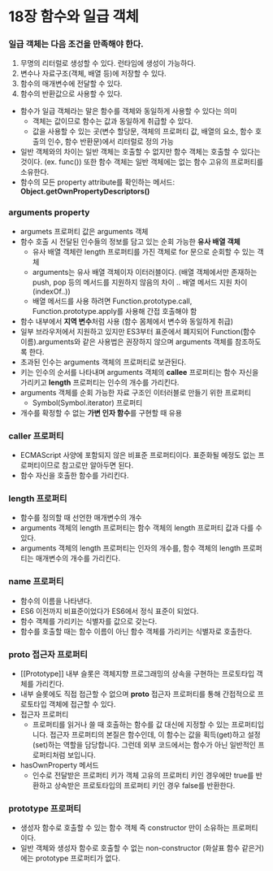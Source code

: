 # 18장 함수와 일급 객체
### 일급 객체는 다음 조건을 만족해야 한다.
1. 무명의 리터럴로 생성할 수 있다. 런타임에 생성이 가능하다.
2. 변수나 자료구조(객체, 배열 등)에 저장할 수 있다.
3. 함수의 매개변수에 전달할 수 있다.
4. 함수의 반환값으로 사용할 수 있다.

- 함수가 일급 객체라는 말은 함수를 객체와 동일하게 사용할 수 있다는 의미
    - 객체는 값이므로 함수는 값과 동일하게 취급할 수 있다.
    - 값을 사용할 수 있는 곳(변수 할당문, 객체의 프로퍼티 값, 배열의 요소, 함수 호출의 인수, 함수 반환문)에서 리터럴로 정의 가능
- 일반 객체와의 차이는 일반 객체는 호출할 수 없지만 함수 객체는 호출할 수 있다는 것이다. (ex. func()) 또한 함수 객체는 일반 객체에는 없는 함수 고유의 프로퍼티를 소유한다.
- 함수의 모든 property attribute를 확인하는 메서드: **Object.getOwnPropertyDescriptors()**

### arguments property
- argumets 프로퍼티 값은 arguments 객체
- 함수 호출 시 전달된 인수들의 정보를 담고 있는 순회 가능한 **유사 배열 객체**
    - 유사 배열 객체란 length 프로퍼티를 가진 객체로 for 문으로 순회할 수 있는 객체
    - arguments는 유사 배열 객체이자 이터러블이다. (배열 객체에서만 존재하는 push, pop 등의 메서드를 지원하지 않음의 차이 .. 배열 메서드 지원 차이(indexOf..))
    - 배열 메서드를 사용 하려면 Function.prototype.call, Function.prototype.apply를 사용해 간접 호출해야 함
- 함수 내부에서 **지역 변수**처럼 사용 (함수 몸체에서 변수와 동일하게 취급)
- 일부 브라우저에서 지원하고 있지만 ES3부터 표준에서 폐지되어 Function(함수 이름).arguments와 같은 사용법은 권장하지 않으며 arguments 객체를 참조하도록 한다.
- 초과된 인수는 arguments 객체의 프로퍼티로 보관된다.
- 키는 인수의 순서를 나타내며 arguments 객체의 **callee** 프로퍼티는 함수 자신을 가리키고 **length** 프로퍼티는 인수의 개수를 가리킨다.
- arguments 객체를 순회 가능한 자료 구조인 이터러블로 만들기 위한 프로퍼티
    - Symbol(Symbol.iterator) 프로퍼티
- 개수를 확정할 수 없는 **가변 인자 함수**를 구현할 때 유용

### caller 프로퍼티
- ECMAScript 사양에 포함되지 않은 비표준 프로퍼티이다. 표준화될 예정도 없는 프로퍼티이므로 참고로만 알아두면 된다.
- 함수 자신을 호출한 함수를 가리킨다.

### length 프로퍼티
- 함수를 정의할 때 선언한 매개변수의 개수
- arguments 객체의 length 프로퍼티는 함수 객체의 length 프로퍼티 값과 다를 수 있다.
- arguments 객체의 length 프로퍼티는 인자의 개수를, 함수 객체의 length 프로퍼티는 매개변수의 개수를 가리킨다.

### name 프로퍼티
- 함수의 이름을 나타낸다.
- ES6 이전까지 비표준이었다가 ES6에서 정식 표준이 되었다.
- 함수 객체를 가리키는 식별자를 값으로 갖는다.
- 함수를 호출할 때는 함수 이름이 아닌 함수 객체를 가리키는 식별자로 호출한다.

### __proto__ 접근자 프로퍼티
- [[Prototype]] 내부 슬롯은 객체지향 프로그래밍의 상속을 구현하는 프로토타입 객체를 가리킨다.
- 내부 슬롯에도 직접 접근할 수 없으며 __proto__ 접근자 프로퍼티를 통해 간접적으로 프로토타입 객체에 접근할 수 있다.
- 접근자 프로퍼티
    - 프로퍼티를 읽거나 쓸 때 호출하는 함수를 값 대신에 지정할 수 있는 프로퍼티입니다. 접근자 프로퍼티의 본질은 함수인데, 이 함수는 값을 획득(get)하고 설정(set)하는 역할을 담당합니다. 그런데 외부 코드에서는 함수가 아닌 일반적인 프로퍼티처럼 보입니다.
- hasOwnProperty 메서드
    - 인수로 전달받은 프로퍼티 키가 객체 고유의 프로퍼티 키인 경우에만 true를 반환하고 상속받은 프로토타입의 프로퍼티 키인 경우 false를 반환한다.

### prototype 프로퍼티
- 생성자 함수로 호출할 수 있는 함수 객체 즉 constructor 만이 소유하는 프로퍼티이다.
- 일반 객체와 생성자 함수로 호출할 수 없는 non-constructor (화살표 함수 같은거)에는 prototype 프로퍼티가 없다.